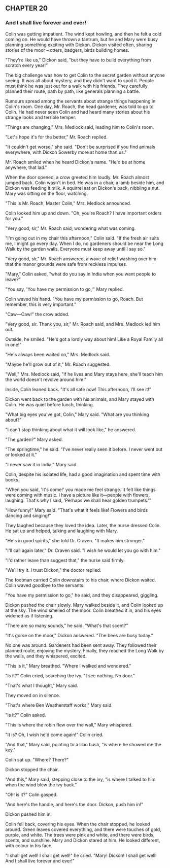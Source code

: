 ## CHAPTER 20
### And I shall live forever and ever!
Colin was getting impatient. The wind kept howling, and then he felt a cold coming on. He would have thrown a tantrum, but he and Mary were busy planning something exciting with Dickon. Dickon visited often, sharing stories of the moor – otters, badgers, birds building homes.

"They're like us," Dickon said, "but they have to build everything from scratch every year!"

The big challenge was how to get Colin to the secret garden without anyone seeing. It was all about mystery, and they didn't want to spoil it. People must think he was just out for a walk with his friends. They carefully planned their route, path by path, like generals planning a battle.

Rumours spread among the servants about strange things happening in Colin's room. One day, Mr. Roach, the head gardener, was told to go to Colin. He had never seen Colin and had heard many stories about his strange looks and terrible temper.

"Things are changing," Mrs. Medlock said, leading him to Colin's room.

"Let's hope it's for the better," Mr. Roach replied.

"It couldn't get worse," she said. "Don't be surprised if you find animals everywhere, with Dickon Sowerby more at home than us."

Mr. Roach smiled when he heard Dickon's name. "He'd be at home anywhere, that lad."

When the door opened, a crow greeted him loudly. Mr. Roach almost jumped back. Colin wasn't in bed. He was in a chair, a lamb beside him, and Dickon was feeding it milk. A squirrel sat on Dickon's back, nibbling a nut. Mary was sitting on the floor, watching.

"This is Mr. Roach, Master Colin," Mrs. Medlock announced.

Colin looked him up and down. "Oh, you're Roach? I have important orders for you."

"Very good, sir," Mr. Roach said, wondering what was coming.

"I'm going out in my chair this afternoon," Colin said. "If the fresh air suits me, I might go every day. When I do, no gardeners should be near the Long Walk by the garden walls. Everyone must keep away until I say so."

"Very good, sir," Mr. Roach answered, a wave of relief washing over him that the manor grounds were safe from reckless impulses.

"Mary," Colin asked, "what do you say in India when you want people to leave?"

"You say, 'You have my permission to go,'" Mary replied.

Colin waved his hand. "You have my permission to go, Roach. But remember, this is very important."

"Caw—Caw!" the crow added.

"Very good, sir. Thank you, sir," Mr. Roach said, and Mrs. Medlock led him out.

Outside, he smiled. "He's got a lordly way about him! Like a Royal Family all in one!"

"He's always been waited on," Mrs. Medlock said.

"Maybe he'll grow out of it," Mr. Roach suggested.

"Well," Mrs. Medlock said, "if he lives and Mary stays here, she'll teach him the world doesn't revolve around him."

Inside, Colin leaned back. "It's all safe now! This afternoon, I'll see it!"

Dickon went back to the garden with his animals, and Mary stayed with Colin. He was quiet before lunch, thinking.

"What big eyes you've got, Colin," Mary said. "What are you thinking about?"

"I can't stop thinking about what it will look like," he answered.

"The garden?" Mary asked.

"The springtime," he said. "I've never really seen it before. I never went out or looked at it."

"I never saw it in India," Mary said.

Colin, despite his isolated life, had a good imagination and spent time with books.

"When you said, 'It's come!' you made me feel strange. It felt like things were coming with music. I have a picture like it—people with flowers, laughing. That's why I said, 'Perhaps we shall hear golden trumpets.'"

"How funny!" Mary said. "That's what it feels like! Flowers and birds dancing and singing!"

They laughed because they loved the idea. Later, the nurse dressed Colin. He sat up and helped, talking and laughing with Mary.

"He's in good spirits," she told Dr. Craven. "It makes him stronger."

"I'll call again later," Dr. Craven said. "I wish he would let you go with him."

"I'd rather leave than suggest that," the nurse said firmly.

"We'll try it. I trust Dickon," the doctor replied.

The footman carried Colin downstairs to his chair, where Dickon waited. Colin waved goodbye to the servants.

"You have my permission to go," he said, and they disappeared, giggling.

Dickon pushed the chair slowly. Mary walked beside it, and Colin looked up at the sky. The wind smelled of the moor. Colin breathed it in, and his eyes widened as if listening.

"There are so many sounds," he said. "What's that scent?"

"It's gorse on the moor," Dickon answered. "The bees are busy today."

No one was around. Gardeners had been sent away. They followed their planned route, enjoying the mystery. Finally, they reached the Long Walk by the walls, and they whispered, excited.

"This is it," Mary breathed. "Where I walked and wondered."

"Is it?" Colin cried, searching the ivy. "I see nothing. No door."

"That's what I thought," Mary said.

They moved on in silence.

"That's where Ben Weatherstaff works," Mary said.

"Is it?" Colin asked.

"This is where the robin flew over the wall," Mary whispered.

"It is? Oh, I wish he'd come again!" Colin cried.

"And that," Mary said, pointing to a lilac bush, "is where he showed me the key."

Colin sat up. "Where? There?"

Dickon stopped the chair.

"And this," Mary said, stepping close to the ivy, "is where I talked to him when the wind blew the ivy back."

"Oh! is it?" Colin gasped.

"And here's the handle, and here's the door. Dickon, push him in!"

Dickon pushed him in.

Colin fell back, covering his eyes. When the chair stopped, he looked around. Green leaves covered everything, and there were touches of gold, purple, and white. The trees were pink and white, and there were birds, scents, and sunshine. Mary and Dickon stared at him. He looked different, with colour in his face.

"I shall get well! I shall get well!" he cried. "Mary! Dickon! I shall get well! And I shall live forever and ever!"